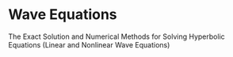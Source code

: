 # Wave Equations
The Exact Solution and Numerical Methods for Solving Hyperbolic Equations (Linear and Nonlinear Wave Equations)
